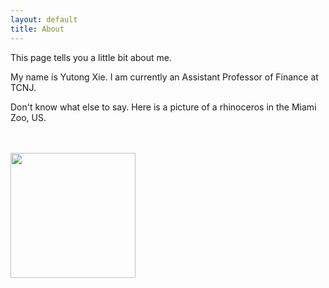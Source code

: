```yaml
---
layout: default
title: About
---
```


This page tells you a little bit about me. 

My name is Yutong Xie. I am currently an Assistant Professor of Finance at TCNJ. 

Don't know what else to say. Here is a picture of a rhinoceros in the Miami Zoo, US. 

<picture align = "center">
    <br><br>
    <img src="/assets/images/rhino.jpeg" width = 200>
</picture>

<!-- I learn to create all the pages from https://jekyllrb.com/docs/step-by-step/05-includes/ -->